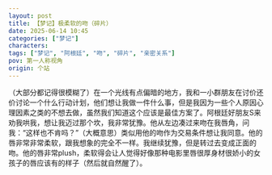 ```yaml
---
layout: post
title: 【梦记】极柔软的吻（碎片）
date: 2025-06-14 10:45
categories: ["梦记"]
characters: 
tags: ["梦记", "阿根廷", "吻", "碎片", "亲密关系"]
pov: 第一人称视角
origin: 个站
---
```


（大部分都记得很模糊了）在一个光线有点偏暗的地方，我和一小群朋友在讨价还价讨论一个什么行动计划，他们想让我做一件什么事，但是我因为一些个人原因心理因素之类的不想去做，虽然我们知道这个应该是最佳方案了。阿根廷好朋友S来劝我哄我，想让我迈过那个坎，我非常犹豫。他从左边凑过来吻在我唇角，问我：“这样也不肯吗？”（大概意思）类似用他的吻作为交易条件想让我同意。他的唇非常非常柔软，跟我想象的完全不一样。我继续犹豫，但是转过去变成正面的吻。他的唇非常plush，柔软得会让人觉得好像那种电影里唇很厚身材很娇小的女孩子的唇应该有的样子（然后就自然醒了）。

